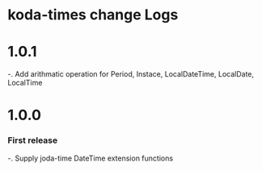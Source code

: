 # koda-times change Logs


# 1.0.1

-. Add arithmatic operation for Period, Instace, LocalDateTime, LocalDate, LocalTime 

# 1.0.0

### First release

-. Supply joda-time DateTime extension functions
